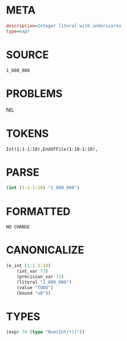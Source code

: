 # META
~~~ini
description=Integer literal with underscores
type=expr
~~~
# SOURCE
~~~roc
1_000_000
~~~
# PROBLEMS
NIL
# TOKENS
~~~zig
Int(1:1-1:10),EndOfFile(1:10-1:10),
~~~
# PARSE
~~~clojure
(int (1:1-1:10) "1_000_000")
~~~
# FORMATTED
~~~roc
NO CHANGE
~~~
# CANONICALIZE
~~~clojure
(e_int (1:1-1:10)
	(int_var 73)
	(precision_var 72)
	(literal "1_000_000")
	(value "TODO")
	(bound "u8"))
~~~
# TYPES
~~~clojure
(expr 74 (type "Num(Int(*))"))
~~~